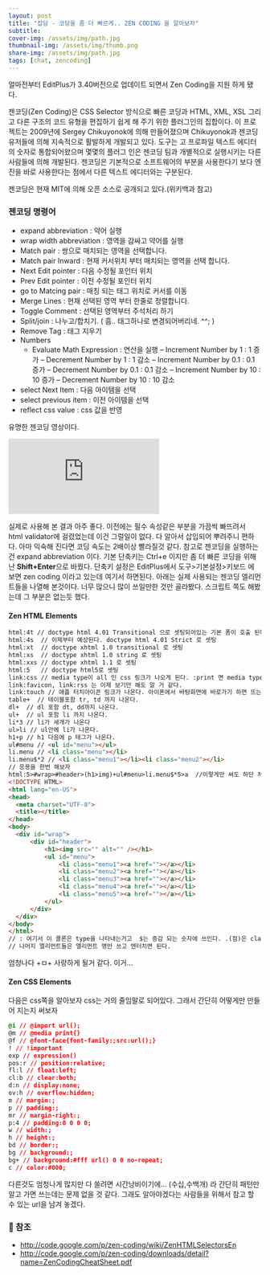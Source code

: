 ```yaml
---
layout: post
title: "잡담 - 코딩을 좀 더 빠르게.. ZEN CODING 을 알아보자"
subtitle: 
cover-img: /assets/img/path.jpg
thumbnail-img: /assets/img/thumb.png
share-img: /assets/img/path.jpg
tags: [chat, zencoding]
---
```

얼마전부터 EditPlus가 3.40버전으로 업데이트 되면서 Zen Coding을 지원 하게 됐다.
<!--more-->

젠코딩(Zen Coding)은 CSS Selector 방식으로 빠른 코딩과 HTML, XML, XSL 그리고 다른 구조의 코드 유형을 편집하기 쉽게 해 주기 위한 플러그인의 집합이다. 이 프로젝트는 2009년에 Sergey Chikuyonok에 의해 만들어졌으며 Chikuyonok과 젠코딩 유저들에 의해 지속적으로 활발하게 개발되고 있다. 도구는 고 프로파일 텍스트 에디터의 숫자로 통합되어왔으며 몇몇의 플러그 인은 젠코딩 팀과 개별적으로 실행시키는 다른 사람들에 의해 개발된다. 젠코딩은 기본적으로 소프트웨어의 부분을 사용한다기 보다 엔진을 바로 사용한다는 점에서 다른 텍스트 에디터와는 구분된다.

젠코딩은 현재 MIT에 의해 오픈 소스로 공개되고 있다.(위키백과 참고)

### 젠코딩 명령어
* expand abbreviation : 약어 실행
* wrap width abbreviation : 영역을 감싸고 약어를 실행
* Match pair : 쌍으로 매치되는 영역을 선택합니다.
* Match pair Inward : 현재 커서위치 부터 매치되는 영역을 선택 합니다.
* Next Edit pointer : 다음 수정될 포인터 위치
* Prev Edit pointer : 이전 수정될 포인터 위치
* go to Matcing pair : 매칭 되는 태그 위치로 커서를 이동
* Merge Lines : 현재 선택된 영역 부터 한줄로 정렬합니다.
* Toggle Comment : 선택된 영역부터 주석처리 하기
* Split/join : 나누고/합치기. ( 흠.. 태그하나로 변경되어버리네. ^^; )
* Remove Tag : 태그 지우기 
* Numbers
    - Evaluate Math Expression : 연산을 실행
    – Increment Number by 1 : 1 증가
    – Decrement Number by 1 : 1 감소
    – Increment Number by 0.1 : 0.1 증가
    – Decrement Number by 0.1 : 0.1 감소
    – Increment Number by 10 : 10 증가
    – Decrement Number by 10 : 10 감소
* select Next Item  : 다음 아이템을 선택
* select previous item : 이전 아이템을 선택
* reflect css value : css 값을 반영 

유명한 젠코딩 영상이다.
<div class="video-container">
  <iframe src="http://player.vimeo.com/video/7405114" frameborder="0" id="fitvid975704"></iframe>
</div>

실제로 사용해 본 결과 아주 좋다. 이전에는 필수 속성같은 부분을 가끔씩 빠뜨려서 html validator에 걸렸었는데 이건 그럴일이 없다. 다 알아서 삽입되어 뿌려주니 편하다. 아마 익숙해 진다면 코딩 속도는 2배이상 빨라질것 같다. 참고로 젠코딩을 실행하는 건 expand abbreviation 이다. 기본 단축키는 Ctrl+e 이지만 좀 더 빠른 코딩을 위해 난 <strong class="impt">Shift+Enter</strong>으로 바꿨다. 단축키 설정은 EditPlus에서 도구&gt;기본설정&gt;키보드 에 보면 zen coding 이라고 있는데 여기서 하면된다. 아래는 실제 사용되는 젠코딩 엘리먼트들을 나열해 본것이다. 너무 많으니 많이 쓰일만한 것만 골라봤다. 스크립트 쪽도 해봤는데 그 부분은 없는듯 했다.

#### Zen HTML Elements
```html
html:4t // doctype html 4.01 Transitional 으로 셋팅되어있는 기본 폼이 호출 된다. 전체를 다 쓰기에는 길어서 패스 (doctype+html+head+title+body) 까지 나온다.
html:4s  // 이제부터 예상된다. doctype html 4.01 Strict 로 셋팅
html:xt  // doctype xhtml 1.0 transitional 로 셋팅
html:xs  // doctype xhtml 1.0 string 로 셋팅
html:xxs // doctype xhtml 1.1 로 셋팅
html:5   // doctype html5로 셋팅
link:css // media type이 all 인 css 링크가 나오게 된다. :print 면 media type이 print
link:favicon, link:rss 는 이제 보기만 해도 알 거 같다.
link:touch // 애플 터치아이콘 링크가 나온다. 아이폰에서 바탕화면에 바로가기 하면 뜨는 아이콘을 지정해 주는 태그다.
table+  // 테이블포함 tr, td 까지 나온다.
dl+  // dl 포함 dt, dd까지 나온다.
ul+  // ul 포함 li 까지 나온다.
li*3 // li가 세개가 나온다
ul>li // ul안에 li가 나온다.
h1+p // h1 다음에 p 태그가 나온다.
ul#menu // <ul id="menu"></ul>
li.menu // <li class="menu"></li>
li.menu$*2 // <li class="menu1"></li><li class="menu2"></li>
// 응용을 한번 해보자
html:5>#wrap>#header>(h1>img)+ul#menu>li.menu$*5>a  //이렇게만 써도 하단 처럼 나온다.
<!DOCTYPE HTML>
<html lang="en-US">
<head>
  <meta charset="UTF-8">
  <title></title>
</head>
<body>
  <div id="wrap">
      <div id="header">
          <h1><img src="" alt="" /></h1>
          <ul id="menu">
              <li class="menu1"><a href=""></a></li>
              <li class="menu2"><a href=""></a></li>
              <li class="menu3"><a href=""></a></li>
              <li class="menu4"><a href=""></a></li>
              <li class="menu5"><a href=""></a></li>
          </ul>
      </div>
  </div>
</body>
</html>
// : 여기서 이 콜론은 type을 나타내는거고  $는 증감 되는 숫자에 쓰인다. .(점)은 class, #은 id 값, *n은 해당 엘리먼트 반복 수(n), > 는 자식선택자 +는 형제엘리먼트를 나타내게 된다.
// 나머지 엘리먼트들은 엘리먼트 명만 쓰고 엔터치면 된다.
```

엄청나다 +ㅁ+ 사랑하게 될거 같다. 이거…

#### Zen CSS Elements
다음은 css쪽을 알아보자 css는 거의 줄임말로 되어있다. 그래서 간단히 어떻게만 만들어 지는지 써보자

```css
@i // @import url();
@m // @media print{}
@f // @font-face{font-family:;src:url();}
! // !important
exp // expression()
pos:r // position:relative;
fl:l // float:left;
cl:b // clear:both;
d:n // display:none;
ov:h // overflow:hidden;
m // margin:;
p // padding:;
mr // margin-right:;
p:4 // padding:0 0 0 0;
w // width:;
h // height:;
bd // border:;
bg // background:;
bg+ // background:#fff url() 0 0 no-repeat;
c // color:#000;
```

다른것도 엄청나게 많지만 다 쓸려면 시간낭비이기에… (수십,수백개) 라 간단히 패턴만 알고 가면 쓰는데는 문제 없을 것 같다. 그래도 알아야겠다는 사람들을 위해서 참고 할 수 있는 url을 남겨 놓겠다.

### 📌 참조
* <a href="http://code.google.com/p/zen-coding/wiki/ZenHTMLSelectorsEn" target="_blank" title="새창" rel="noopener noreferrer" class="link">http://code.google.com/p/zen-coding/wiki/ZenHTMLSelectorsEn</a>
* <a href="http://code.google.com/p/zen-coding/downloads/detail?name=ZenCodingCheatSheet.pdf" target="_blank" title="새창" rel="noopener noreferrer" class="link">http://code.google.com/p/zen-coding/downloads/detail?name=ZenCodingCheatSheet.pdf</a>